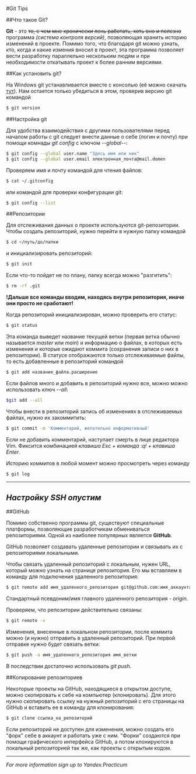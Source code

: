 #Git Tips

##Что такое Git?

__Git__ - это ~~то, с чем мне хронически лень работать, 
хоть оно и полезно~~ программа _(система контроля версий)_, 
позволяющая хранить историю изменений в проекте. Помимо того, что 
благодаря git можно узнать, кто, когда и какие измения вносил в 
проект, эта программа позволяет вести разработку параллельно 
нескольким людям и при необходимости откатывать проект к более 
ранним версиями.

##Как установить git?

На Windows git устанавливается вместе с консолью (её можно скачать 
[тут](https://git-scm.com/download/win)). Нам остается только 
убедиться в этом, проверив версию git командой  
```bash
$ git version
```

##Настройка git

Для удобства взаимодействия с другими пользователями перед 
началом работы с git следует внести данные о себе (логин и почту) 
при помощи комнады _git config_ с ключом _--global--_:  
```bash
$ git config --global user.name "Здесь имя или ник"  
$ git config --global user.email электронная_почта@mail.domen
```

Проверяем имя и почту командой для чтения файлов:
```bash
$ cat ~/.gitconfig
```
или командой для проверки конфигурации git:
```bash
$ git config --list
```

##Репозитории

Для отслеживания данных о проекте используются git-репозитории. 
Чтобы создать репозиторий, нужно перейти в нужную папку командой  
```bash
$ cd ~/путь/до/папки
```
и инициализировать репозиторий:
```bash
$ git init
```

Если что-то пойдет не по плану, папку всегда можно "разгитить":
```bash
$ rm -rf .git
```

__!Дальше все команды вводим, находясь внутри репозитория, иначе они 
просто не сработают!__

Когда репозиторий инициализирован, можно проверить его статус:
```bash
$ git status
```

Эта команда выведет название текущей ветки (первая ветка обычно 
называется _master_ или _main_) и информацию о файлах, в которых 
есть изменения и которые ожидают коммита (сохранения записи о них 
в репозитории). В статусе отображаются только отслеживаемые файлы, 
то есть добавленные в репозиторий командой
```bash
$ git add название_файла.расширение
```

Если файлов много и добавить в репозиторий нужно все, можно 
можно использовать ключ _--all_:
```bash
$git add --all
```

Чтобы внести в репозиторий запись об изменениях в отслеживаемых 
файлах, нужно их закоммитить:
```bash
$ git commit -m 'Комментарий, желательно информативный'
```
Если не добавить комментарий, наступает смерть в лице редактора Vim. 
Фиксится комбинацией _клавиша Esc + команда :q! + клавиша Enter_.

Историю коммитов в любой момент можно просмотреть через команду
```bash
$ git log
```

----
_Настройку SSH опустим_
----

##GitHub

Помимо собственно программы git, существуют специальные платформы, 
позволяющие разработчикам обмениваться репозиториями. Одной из 
наиболее популярных является __GitHub__.

GitHub позволяет создавать удаленные репозитории и связывать их с 
репозиториями локальными.

Чтобы связать удаленный репозиторий с локальным, нужен URL, который 
можно узнать на странице репозитория. Его мы вставляем в команду 
для подключения удаленного репозитория:
```bash
$ git remote add имя_удаленного_репозитория git@github.com:имя_аккаунта/название_проекта.git
```

Стандартный псевдоним/имя главного удаленного репозитория - _origin_.

Проверяем, что репозитории действительно связаны:
```bash
$ git remote -v
```

Изменения, внесенные в локальном репозитории, после коммита можно 
(и нужно) отправить в удаленный репозиторий. При первой отправке 
нужно будет связать ветки:
```bash
$ git push -u имя_удаленного_репозитория имя_ветки
```

В последствии достаточно использовать _git push_.

##Копирование репозиториев

Некоторые проекты на GitHub, находящиеся в открытом доступе, можно 
скопировать к себе на компьютер (клонировать). Для этого нужно 
скопировать ссылку на нужный репозиторий с его страницы на GitHub 
и вставить ее в команду для клонирования:
```bash
$ git clone ссылка_на_репозиторий
```

Если репозиторий не доступен для изменения, можно создать его "форк" 
себе в аккаунт и работать уже с ним. "Форки" создаются при помощи 
графического интерфейса GitHub, а потом клонируются в локальный 
репозиторией так же, как проекты с открытым кодом.

----
_For more information sign up to Yandex.Practicum_